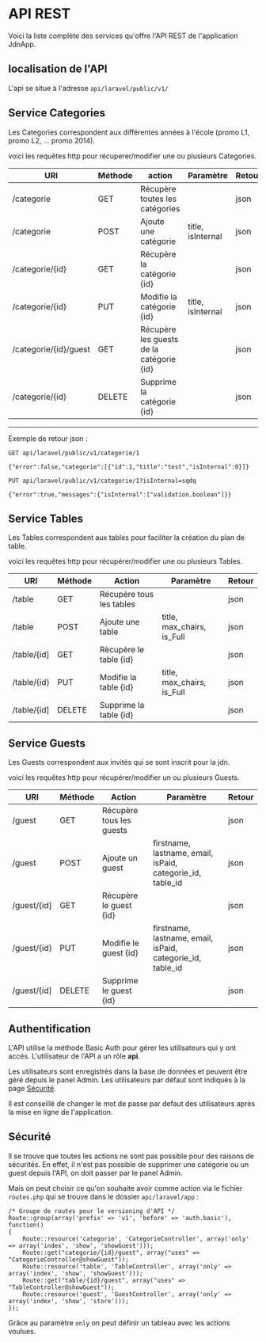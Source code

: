# API REST

Voici la liste complète des services qu'offre l'API REST de l'application JdnApp.

## localisation de l'API

L'api se situe à l'adresse `api/laravel/public/v1/`

## Service Categories

Les Categories correspondent aux différentes années à l'école (promo L1, promo L2, ... promo 2014).

voici les requêtes http pour récuperer/modifier une ou plusieurs Categories.

| URI               | Méthode   | action                            | Paramètre             | Retour    |
|-----------------  |---------  |--------------------------------   |-------------------    |--------   |
| /categorie        | GET       | Récupère toutes les catégories    |                       | json      |
| /categorie        | POST      | Ajoute une catégorie              | title, isInternal     | json      |
| /categorie/{id}   | GET       | Récupère la catégorie {id}        | 					    | json      |
| /categorie/{id}   | PUT       | Modifie la catégorie {id}         | title, isInternal     | json      |
| /categorie/{id}/guest | GET   | Récupère les guests de la catégorie {id} |                | json      |
| /categorie/{id}   | DELETE    | Supprime la catégorie {id}        |                       | json      |

-----------------

Exemple de retour json :

    GET api/laravel/public/v1/categorie/1

    {"error":false,"categorie":[{"id":1,"title":"test","isInternal":0}]}

    PUT api/laravel/public/v1/categorie/1?isInternal=sqdq

    {"error":true,"messages":{"isInternal":["validation.boolean"]}}


## Service Tables

Les Tables correspondent aux tables pour faciliter la création du plan de table.

voici les requêtes http pour récupérer/modifier une ou plusieurs Tables.

| URI           | Méthode   | Action                    | Paramètre                                         | Retour    |
|-------------  |---------  |-------------------------- |-------------------------------------------------- |--------   |
| /table        | GET       | Récupère tous les tables  |                                                   | json      |
| /table        | POST      | Ajoute une table          | title, max_chairs, is_Full                        | json      |
| /table/{id]   | GET       | Rècupère le table {id}    |                                                   | json      |
| /table/{id}   | PUT       | Modifie la table {id}     | title, max_chairs, is_Full                        | json      |
| /table/{id]   | DELETE    | Supprime la table {id}    |                                                   | json      |


## Service Guests

Les Guests correspondent aux invités qui se sont inscrit pour la jdn.

voici les requêtes http pour récupérer/modifier un ou plusieurs Guests.

| URI         	| Méthode 	| Action                   	| Paramètre                                        	            | Retour 	|
|-------------	|---------	|--------------------------	|-------------------------------------------------------------  |--------	|
| /guest      	| GET     	| Récupère tous les guests 	|                                                  	            | json   	|
| /guest      	| POST    	| Ajoute un guest          	| firstname, lastname, email, isPaid, categorie_id, table_id    | json   	|
| /guest/{id] 	| GET     	| Rècupère le guest {id}   	|                                                  	            | json   	|
| /guest/{id} 	| PUT     	| Modifie le guest {id}    	| firstname, lastname, email, isPaid, categorie_id, table_id    | json     	|
| /guest/{id]   | DELETE    | Supprime le guest {id}    |                                                               | json      |


## Authentification

L'API utilise la méthode Basic Auth pour gérer les utilisateurs qui y ont accés.
L'utilisateur de l'API a un rôle **api**.

Les utilisateurs sont enregistrés dans la base de données et peuvent être géré depuis le panel Admin. Les utilisateurs par défaut sont indiqués à la page [Sécurité](security.md).

Il est conseillé de changer le mot de passe par defaut des utilisateurs après la mise en ligne de l'application.

## Sécurité

Il se trouve que toutes les actions ne sont pas possible pour des raisons de sécurités. En effet, il n'est pas possible de supprimer une catégorie ou un guest depuis l'API, on doit passer par le panel Admin.

Mais on peut choisir ce qu'on souhaite avoir comme action via le fichier `routes.php` qui se trouve dans le dossier `api/laravel/app` :

    /* Groupe de routes pour le versioning d'API */
    Route::group(array('prefix' => 'v1', 'before' => 'auth.basic'), function()
    {
        Route::resource('categorie', 'CategorieController', array('only' => array('index', 'show', 'showGuest')));
        Route::get("categorie/{id}/guest", array("uses" => "CategorieController@showGuest"));
        Route::resource('table', 'TableController', array('only' => array('index', 'show', 'showGuest')));
        Route::get("table/{id}/guest", array("uses" => "TableController@showGuest"));
        Route::resource('guest', 'GuestController', array('only' => array('index', 'show', 'store')));
    });


Grâce au paramètre `only` on peut définir un tableau avec les actions voulues.